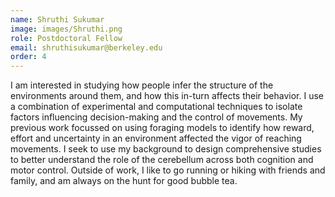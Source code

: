 ```yaml
---
name: Shruthi Sukumar
image: images/Shruthi.png
role: Postdoctoral Fellow
email: shruthisukumar@berkeley.edu
order: 4
---
```


I am interested in studying how people infer the structure of the environments around them, and how this in-turn affects their behavior. I use a combination of experimental and computational techniques to isolate factors influencing decision-making and the control of movements. My previous work focussed on using foraging models to identify how reward, effort and uncertainty in an environment affected the vigor of reaching movements. I seek to use my background to design comprehensive studies to better understand the role of the cerebellum across both cognition and motor control.
Outside of work, I like to go running or hiking with friends and family, and am always on the hunt for good bubble tea. 